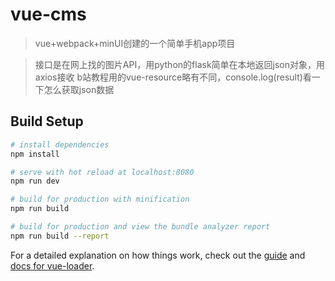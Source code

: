 # vue-cms

> vue+webpack+minUI创建的一个简单手机app项目

> 接口是在网上找的图片API，用python的flask简单在本地返回json对象，用axios接收
> b站教程用的vue-resource略有不同，console.log(result)看一下怎么获取json数据

## Build Setup

``` bash
# install dependencies
npm install

# serve with hot reload at localhost:8080
npm run dev

# build for production with minification
npm run build

# build for production and view the bundle analyzer report
npm run build --report
```

For a detailed explanation on how things work, check out the [guide](http://vuejs-templates.github.io/webpack/) and [docs for vue-loader](http://vuejs.github.io/vue-loader).
